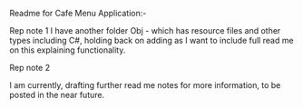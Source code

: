 Readme for Cafe Menu Application:-



Rep note 1
I have another folder Obj - which has resource files and other types including C#,  holding back on adding as I want to include full read me on this explaining functionality.


Rep note 2

I am currently, drafting further read me notes for more information, to be posted in the near future.


